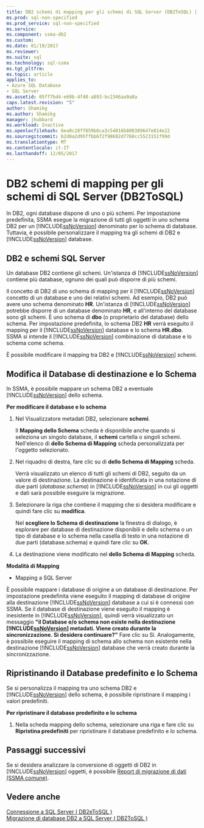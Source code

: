```yaml
---
title: DB2 schemi di mapping per gli schemi di SQL Server (DB2ToSQL) | Documenti Microsoft
ms.prod: sql-non-specified
ms.prod_service: sql-non-specified
ms.service: 
ms.component: ssma-db2
ms.custom: 
ms.date: 01/19/2017
ms.reviewer: 
ms.suite: sql
ms.technology: sql-ssma
ms.tgt_pltfrm: 
ms.topic: article
applies_to:
- Azure SQL Database
- SQL Server
ms.assetid: 05ff7bd4-e60b-4f48-a893-bc2346aa9a8a
caps.latest.revision: "5"
author: Shamikg
ms.author: Shamikg
manager: jhubbard
ms.workload: Inactive
ms.openlocfilehash: 6ea0c28ff859b6ca3c54016b808389647e814e22
ms.sourcegitcommit: b2d8a2d95ffbb6f2f98692d7760cc5523151f99d
ms.translationtype: MT
ms.contentlocale: it-IT
ms.lasthandoff: 12/05/2017
---
```

# <a name="mapping-db2-schemas-to-sql-server-schemas-db2tosql"></a>DB2 schemi di mapping per gli schemi di SQL Server (DB2ToSQL)
In DB2, ogni database dispone di uno o più schemi. Per impostazione predefinita, SSMA esegue la migrazione di tutti gli oggetti in uno schema DB2 per un [!INCLUDE[ssNoVersion](../../includes/ssnoversion_md.md)] denominato per lo schema di database. Tuttavia, è possibile personalizzare il mapping tra gli schemi di DB2 e [!INCLUDE[ssNoVersion](../../includes/ssnoversion_md.md)] database.  
  
## <a name="db2-and-sql-server-schemas"></a>DB2 e schemi SQL Server  
Un database DB2 contiene gli schemi. Un'istanza di [!INCLUDE[ssNoVersion](../../includes/ssnoversion_md.md)] contiene più database, ognuno dei quali può disporre di più schemi.  
  
Il concetto di DB2 di uno schema di mapping per il [!INCLUDE[ssNoVersion](../../includes/ssnoversion_md.md)] concetto di un database e uno dei relativi schemi. Ad esempio, DB2 può avere uno schema denominato **HR**. Un'istanza di [!INCLUDE[ssNoVersion](../../includes/ssnoversion_md.md)] potrebbe disporre di un database denominato **HR**, e all'interno del database sono gli schemi. È uno schema di **dbo** (o proprietario del database) dello schema. Per impostazione predefinita, lo schema DB2 **HR** verrà eseguito il mapping per il [!INCLUDE[ssNoVersion](../../includes/ssnoversion_md.md)] database e lo schema **HR.dbo**. SSMA si intende il [!INCLUDE[ssNoVersion](../../includes/ssnoversion_md.md)] combinazione di database e lo schema come schema.  
  
È possibile modificare il mapping tra DB2 e [!INCLUDE[ssNoVersion](../../includes/ssnoversion_md.md)] schemi.  
  
## <a name="modifying-the-target-database-and-schema"></a>Modifica il Database di destinazione e lo Schema  
In SSMA, è possibile mappare un schema DB2 a eventuale [!INCLUDE[ssNoVersion](../../includes/ssnoversion_md.md)] dello schema.  
  
**Per modificare il database e lo schema**  
  
1.  Nel Visualizzatore metadati DB2, selezionare **schemi**.  
  
    Il **Mapping dello Schema** scheda è disponibile anche quando si seleziona un singolo database, il **schemi** cartella o singoli schemi. Nell'elenco di **dello Schema di Mapping** scheda personalizzata per l'oggetto selezionato.  
  
2.  Nel riquadro di destra, fare clic su di **dello Schema di Mapping** scheda.  
  
    Verrà visualizzato un elenco di tutti gli schemi di DB2, seguito da un valore di destinazione. La destinazione è identificata in una notazione di due parti (*database.schema*) in [!INCLUDE[ssNoVersion](../../includes/ssnoversion_md.md)] in cui gli oggetti e dati sarà possibile eseguire la migrazione.  
  
3.  Selezionare la riga che contiene il mapping che si desidera modificare e quindi fare clic su **modifica**.  
  
    Nel **scegliere lo Schema di destinazione** la finestra di dialogo, è esplorare per database di destinazione disponibili e dello schema o un tipo di database e lo schema nella casella di testo in una notazione di due parti (database.schema) e quindi fare clic su **OK**.  
  
4.  La destinazione viene modificato nel **dello Schema di Mapping** scheda.  
  
**Modalità di Mapping**  
  
-   Mapping a SQL Server  
  
È possibile mappare i database di origine a un database di destinazione. Per impostazione predefinita viene eseguito il mapping di database di origine alla destinazione [!INCLUDE[ssNoVersion](../../includes/ssnoversion_md.md)] database a cui si è connessi con SSMA. Se il database di destinazione viene eseguito il mapping è inesistente in [!INCLUDE[ssNoVersion](../../includes/ssnoversion_md.md)], quindi verrà visualizzato un messaggio **"il Database e/o schema non esiste nella destinazione [!INCLUDE[ssNoVersion](../../includes/ssnoversion_md.md)] metadati. Viene creato durante la sincronizzazione. Si desidera continuare?"** Fare clic su Sì. Analogamente, è possibile eseguire il mapping di schema allo schema non esistente nella destinazione [!INCLUDE[ssNoVersion](../../includes/ssnoversion_md.md)] database che verrà creato durante la sincronizzazione.  
  
## <a name="reverting-to-the-default-database-and-schema"></a>Ripristinando il Database predefinito e lo Schema  
Se si personalizza il mapping tra uno schema DB2 e [!INCLUDE[ssNoVersion](../../includes/ssnoversion_md.md)] dello schema, è possibile ripristinare il mapping i valori predefiniti.  
  
**Per ripristinare il database predefinito e lo schema**  
  
1.  Nella scheda mapping dello schema, selezionare una riga e fare clic su **Ripristina predefiniti** per ripristinare il database predefinito e lo schema.  
  
## <a name="next-steps"></a>Passaggi successivi  
Se si desidera analizzare la conversione di oggetti di DB2 in [!INCLUDE[ssNoVersion](../../includes/ssnoversion_md.md)] oggetti, è possibile [Report di migrazione di dati (SSMA comune)](http://msdn.microsoft.com/en-us/bbfb9d88-5a98-4980-8d19-c5d78bd0d241).  
  
## <a name="see-also"></a>Vedere anche  
[Connessione a SQL Server &#40; DB2eToSQL &#41;](../../ssma/db2/connecting-to-sql-server-db2etosql.md)  
[Migrazione di database DB2 a SQL Server &#40; DB2ToSQL &#41;](../../ssma/db2/migrating-db2-databases-to-sql-server-db2tosql.md)  
  
